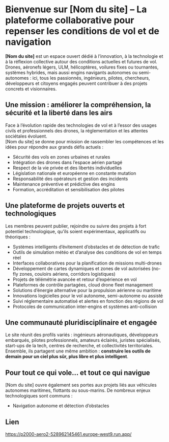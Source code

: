 # Bienvenue sur [Nom du site] – La plateforme collaborative pour repenser les conditions de vol et de navigation

**[Nom du site]** est un espace ouvert dédié à l’innovation, à la technologie et à la réflexion collective autour des conditions actuelles et futures de vol. Drones, aéronefs légers, ULM, hélicoptères, voilures fixes ou tournantes, systèmes hybrides, mais aussi engins navigants autonomes ou semi-autonomes : ici, tous les passionnés, ingénieurs, pilotes, chercheurs, développeurs et citoyens engagés peuvent contribuer à des projets concrets et visionnaires.

## Une mission : améliorer la compréhension, la sécurité et la liberté dans les airs

Face à l’évolution rapide des technologies de vol et à l’essor des usages civils et professionnels des drones, la réglementation et les attentes sociétales évoluent.  
[Nom du site] se donne pour mission de rassembler les compétences et les idées pour répondre aux grands défis actuels :

- Sécurité des vols en zones urbaines et rurales
- Intégration des drones dans l’espace aérien partagé
- Respect de la vie privée et des libertés individuelles
- Législation nationale et européenne en constante mutation
- Responsabilité des opérateurs et gestion des incidents
- Maintenance préventive et prédictive des engins
- Formation, accréditation et sensibilisation des pilotes

## Une plateforme de projets ouverts et technologiques

Les membres peuvent publier, rejoindre ou suivre des projets à fort potentiel technologique, qu’ils soient expérimentaux, applicatifs ou théoriques :

- Systèmes intelligents d’évitement d’obstacles et de détection de trafic
- Outils de simulation météo et d’analyse des conditions de vol en temps réel
- Interfaces collaboratives pour la planification de missions multi-drones
- Développement de cartes dynamiques et zones de vol autorisées (no-fly zones, couloirs aériens, corridors logistiques)
- Projets de télémétrie avancée et retour d’expérience en vol
- Plateformes de contrôle partagées, cloud drone fleet management
- Solutions d’énergie alternative pour la propulsion aérienne ou maritime
- Innovations logicielles pour le vol autonome, semi-autonome ou assisté
- Suivi réglementaire automatisé et alertes en fonction des régions de vol
- Protocoles de communication inter-engins et systèmes anti-collision

## Une communauté pluridisciplinaire et engagée

Le site réunit des profils variés : ingénieurs aéronautiques, développeurs embarqués, pilotes professionnels, amateurs éclairés, juristes spécialisés, start-ups de la tech, centres de recherche, et collectivités territoriales. Ensemble, ils partagent une même ambition : **construire les outils de demain pour un ciel plus sûr, plus libre et plus intelligent**.

## Pour tout ce qui vole… et tout ce qui navigue

[Nom du site] ouvre également ses portes aux projets liés aux véhicules autonomes maritimes, flottants ou sous-marins. De nombreux enjeux technologiques sont communs :

- Navigation autonome et détection d’obstacles

## Lien

https://p2000-aero2-528962145461.europe-west9.run.app/


